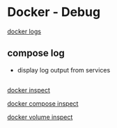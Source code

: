 # Docker - Debug

[docker logs](docker-logs.md)

## compose log

- display log output from services

##

[docker inspect]()

[docker compose inspect]()

[docker volume inspect]()
